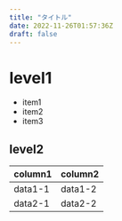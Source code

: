 ```yaml
---
title: "タイトル"
date: 2022-11-26T01:57:36Z
draft: false
---
```


# level1

- item1
- item2
- item3

## level2

|column1|column2|
|----|----|
|data1-1|data1-2|
|data2-1|data2-2|